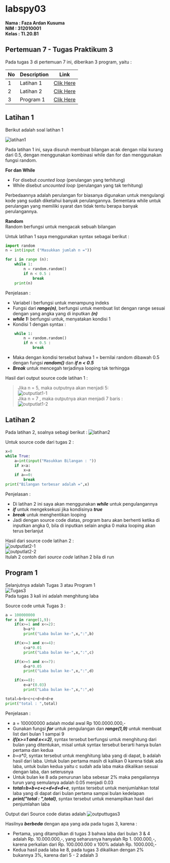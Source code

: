 # labspy03

**Nama    : Faza Ardan Kusuma<br>
NIM     : 312010001<br>
Kelas   : TI.20.B1**

## Pertemuan 7 - Tugas Praktikum 3

Pada tugas 3 di pertemuan 7 ini, diberikan 3 program, yaitu :

| No | Description | Link |
|----|----|----|
| 1 | Latihan 1 | [Clik Here](#pertemuan-7---tugas-praktikum-3) |
| 2 | Latihan 2 | [Clik Here](#latihan-2) |
| 3 | Program 1 | [Clik Here](#program-1) |

## Latihan 1
Berikut adalah soal latihan 1

![latihan1](Pic/Latihan%201.png)<br>

Pada latihan 1 ini, saya disuruh membuat bilangan acak dengan nilai kurang dari 0.5, dengan menggunakan kombinasi while dan for dan menggunakan fungsi random.

**For dan While**<br>
* For disebut <i>counted loop</i> (perulangan yang terhitung)
* While disebut <i>uncounted loop</i> (perulangan yang tak terhitung)<br>

Perbedaannya adalah perulangan for biasanya digunakan untuk mengulangi kode yang sudah diketahui banyak perulangannya. Sementara while untuk perulangan yang memiliki syarat dan tidak tentu berapa banyak perulangannya.

**Random**<br>
Random berfungsi untuk mengacak sebuah bilangan


Untuk latihan 1 saya menggunakan syntax sebagai berikut :
```python
import random
n = int(input ("Masukkan jumlah n ="))

for i in range (n):
    while 1:
        n = random.random()
        if n < 0.5 :
            break
    print(n)
```

Penjelasan :<br>

* Variabel i berfungsi untuk menampung indeks<br>
* Fungsi dari ***range(n)***, berfungsi untuk membuat list dengan range sesuai dengan yang angka yang di inputkan ***(n)***<br>
* ***while 1:*** berfungsi untuk, menyatakan kondisi 1 <br> 
* Kondisi 1 dengan syntax :
```python
    while 1:
        n = random.random()
        if n < 0.5 :
            break
```
* Maka dengan kondisi tersebut bahwa 1 = bernilai random dibawah 0.5 dengan fungsi ***random()*** dan ***if n < 0.5***
* ***Break*** untuk mencegah terjadinya looping tak terhingga

Hasil dari output source code latihan 1 :<br>
> Jika n = 5, maka outputnya akan menjadi 5:<br>
>![outputlat1-1](Pic/outputlatihan1-1.png)<br>
> Jika n = 7 , maka outputnya akan menjadi 7 baris :<br>
>![outputlat1-2](Pic/outputlatihan1-2.png)<br>


## Latihan 2
Pada latihan 2, soalnya sebagi berikut :
![latihan2](Pic/Latihan%202.png)<br>

Untuk source code dari tugas 2 :
```python
x=0
while True:
    a=int(input("Masukkan Bilangan : "))
    if x<a:
        x=a
    if a==0:
        break
print("Bilangan terbesar adalah =",x)
```

Penjelasan :
* Di latihan 2 ini saya akan menggunakan ***while*** untuk pengulangannya 
* ***if*** untuk mengeksekusi jika kondisinya ***true***
* ***break*** untuk menghentikan looping
* Jadi dengan source code diatas, program baru akan berhenti ketika di inputkan angka 0, bila di inputkan selain angka 0 maka looping akan terus berlanjut<br>

Hasil dari source code latihan 2 :<br>
![outputlat2-1](Pic/outputlatihan2-1.png)<br>
![outputlat2-2](Pic/outputlatihan2-2.png)<br>
Itulah 2 contoh dari <i>source code</i> latihan 2 bila di run

## Program 1
Selanjutnya adalah Tugas 3 atau Program 1<br>
![Tugas3](Pic/tugas3.png)<br>
Pada tugas 3 kali ini adalah menghitung laba<br>

Source code untuk Tugas 3 :
```python
a = 100000000
for x in range(1,9):
    if(x>=1 and x<=2):
        b=a*0
        print("Laba bulan ke-",x,":",b)

    if(x>=3 and x<=4):
        c=a*0.01
        print("Laba bulan ke-",x,":",c)

    if(x>=5 and x<=7):
        d=a*0.05
        print("Laba bulan ke-",x,":",d)

    if(x==8):
        e=a*(0.03)
        print("Laba bulan ke-",x,":",e)

total=b+b+c+c+d+d+d+e
print("total : ",total)
```
Penjelasan :
* a = 100000000 adalah modal awal Rp 100.0000.000,-
* Gunakan fungsi ***for*** untuk pengulangan dan ***range(1,9)*** untuk membuat list dari bulan 1 sampai 9
* ***if(x>=1 and x<=2)***, syntax tersebut berfungsi untuk menghitung dari bulan yang ditentukan, misal untuk syntax tersebut berarti hanya bulan pertama dan kedua
* <i>b=a*0</i>, syntax tersebut untuk menghitung laba yang di dapat, b adalah hasil dari laba. Untuk bulan pertama masih di kalikan 0 karena tidak ada laba, untuk bulan kedua yaitu c sudah ada laba maka dikalikan sesuai dengan laba, dan seterusnya
* Untuk bulan ke 8 ada penurunan laba sebesar 2% maka pengaliannya turun yang semulanya adalah 0.05 menjadi 0.03
* ***total=b+b+c+c+d+d+d+e***, syntax tersebut untuk menjumlahkan total laba yang di dapat dari bulan pertama sampai bulan kedelapan
* ***print("total : ",total)***, syntax tersebut untuk menampilkan hasil dari penjumlahan laba<br>

Output dari Source code diatas adalah 
![outputtugas3](Pic/outputprogram1-1.png)<br>

Hasilnya ***berbeda*** dengan apa yang ada pada tugas 3, karena :
* Pertama, yang ditampilkan di tugas 3 bahwa laba dari bulan 3 & 4 adalah Rp. 10.000.000,-, yang seharusnya hanyalah Rp 1. 000.000,-, karena perkalian dari Rp. 100.000.000 x 100% adalah Rp. 1000.000,-
* Kedua hasil pada laba ke 8, pada tugas 3 dikalikan dengan 2% bukannya 3%, karena dari 5 - 2 adalah 3